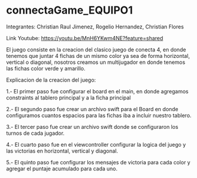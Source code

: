 # connectaGame_EQUIPO1
Integrantes: Christian Raul Jimenez, Rogelio Hernandez, Christian Flores

Link Youtube: https://youtu.be/MnH6YKwm4NE?feature=shared

El juego consiste en la creacion del clasico juego de conecta 4, en donde tenemos que juntar 4 fichas de un mismo color
ya sea de forma horizontal, vertical o diagonal, nosotros creamos un multijugador en donde tenemos las fichas color verde
y amarillo.

Explicacion de la creacion del juego:

1.- El primer paso fue configurar el board en el main, en donde agregamos constraints al tablero principal y a la ficha
principal

2.- El segundo paso fue crear un archivo swift para el Board en donde configuramos cuantos espacios para las fichas
iba a incluir nuestro tablero.

3.- El tercer paso fue crear un archivo swift donde se configuraron los turnos de cada jugador.

4.- El cuarto paso fue en el viewcontroller configurar la logica del juego y las victorias en horizontal, vertical y 
diagonal.

5.- El quinto paso fue configurar los mensajes de victoria para cada color y agregar el puntaje acumulado para cada uno.

